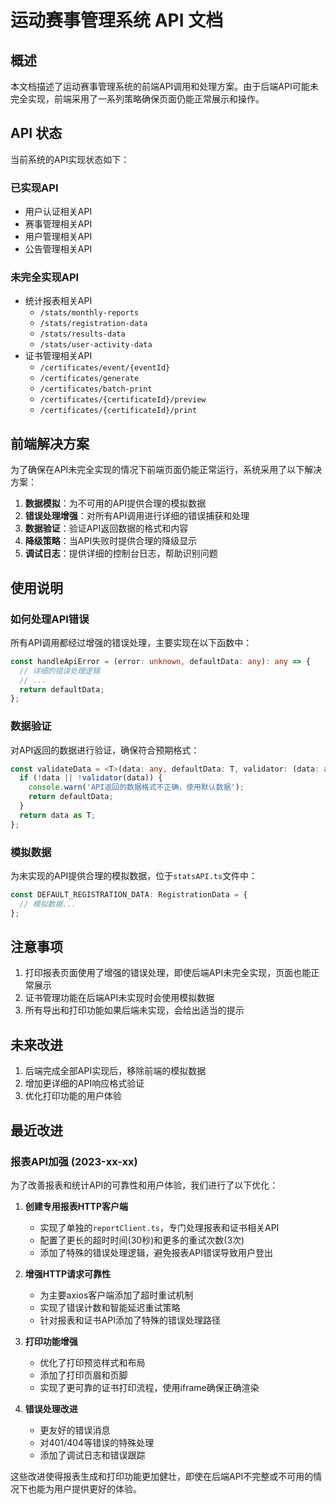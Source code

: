 # 运动赛事管理系统 API 文档

## 概述

本文档描述了运动赛事管理系统的前端API调用和处理方案。由于后端API可能未完全实现，前端采用了一系列策略确保页面仍能正常展示和操作。

## API 状态

当前系统的API实现状态如下：

### 已实现API

- 用户认证相关API
- 赛事管理相关API
- 用户管理相关API
- 公告管理相关API

### 未完全实现API

- 统计报表相关API
  - `/stats/monthly-reports`
  - `/stats/registration-data`
  - `/stats/results-data` 
  - `/stats/user-activity-data`
- 证书管理相关API
  - `/certificates/event/{eventId}`
  - `/certificates/generate`
  - `/certificates/batch-print`
  - `/certificates/{certificateId}/preview`
  - `/certificates/{certificateId}/print`

## 前端解决方案

为了确保在API未完全实现的情况下前端页面仍能正常运行，系统采用了以下解决方案：

1. **数据模拟**：为不可用的API提供合理的模拟数据
2. **错误处理增强**：对所有API调用进行详细的错误捕获和处理
3. **数据验证**：验证API返回数据的格式和内容
4. **降级策略**：当API失败时提供合理的降级显示
5. **调试日志**：提供详细的控制台日志，帮助识别问题

## 使用说明

### 如何处理API错误

所有API调用都经过增强的错误处理，主要实现在以下函数中：

```typescript
const handleApiError = (error: unknown, defaultData: any): any => {
  // 详细的错误处理逻辑
  // ...
  return defaultData;
};
```

### 数据验证

对API返回的数据进行验证，确保符合预期格式：

```typescript
const validateData = <T>(data: any, defaultData: T, validator: (data: any) => boolean): T => {
  if (!data || !validator(data)) {
    console.warn('API返回的数据格式不正确，使用默认数据');
    return defaultData;
  }
  return data as T;
};
```

### 模拟数据

为未实现的API提供合理的模拟数据，位于`statsAPI.ts`文件中：

```typescript
const DEFAULT_REGISTRATION_DATA: RegistrationData = {
  // 模拟数据...
};
```

## 注意事项

1. 打印报表页面使用了增强的错误处理，即使后端API未完全实现，页面也能正常展示
2. 证书管理功能在后端API未实现时会使用模拟数据
3. 所有导出和打印功能如果后端未实现，会给出适当的提示

## 未来改进

1. 后端完成全部API实现后，移除前端的模拟数据
2. 增加更详细的API响应格式验证
3. 优化打印功能的用户体验 

## 最近改进

### 报表API加强 (2023-xx-xx)

为了改善报表和统计API的可靠性和用户体验，我们进行了以下优化：

1. **创建专用报表HTTP客户端**
   - 实现了单独的`reportClient.ts`，专门处理报表和证书相关API
   - 配置了更长的超时时间(30秒)和更多的重试次数(3次)
   - 添加了特殊的错误处理逻辑，避免报表API错误导致用户登出

2. **增强HTTP请求可靠性**
   - 为主要axios客户端添加了超时重试机制
   - 实现了错误计数和智能延迟重试策略
   - 针对报表和证书API添加了特殊的错误处理路径

3. **打印功能增强**
   - 优化了打印预览样式和布局
   - 添加了打印页眉和页脚
   - 实现了更可靠的证书打印流程，使用iframe确保正确渲染

4. **错误处理改进**
   - 更友好的错误消息
   - 对401/404等错误的特殊处理
   - 添加了调试日志和错误跟踪

这些改进使得报表生成和打印功能更加健壮，即使在后端API不完整或不可用的情况下也能为用户提供更好的体验。 